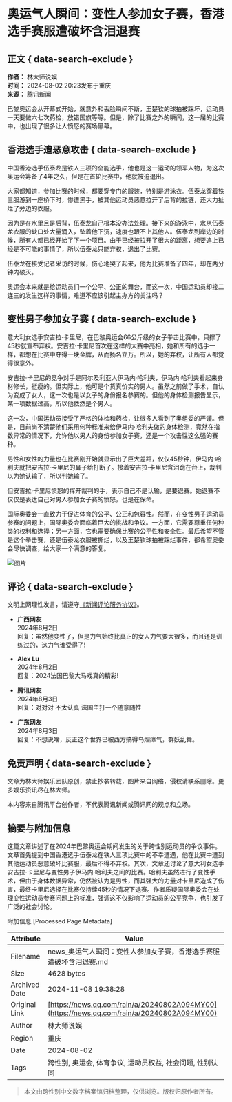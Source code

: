 # 奥运气人瞬间：变性人参加女子赛，香港选手赛服遭破坏含泪退赛

## 正文 { data-search-exclude }


**作者：** 林大师说娱  
**时间：** 2024-08-02 20:23发布于重庆  
**来源：** 腾讯新闻  

巴黎奥运会从开幕式开始，就意外和丢脸瞬间不断，王楚钦的球拍被踩坏，运动员一天要做六七次药检，放错国旗等等。但是，除了比赛之外的瞬间，这一届的比赛中，也出现了很多让人愤怒的赛场黑幕。

## **香港选手遭恶意攻击** { data-search-exclude }

中国香港选手伍泰龙是铁人三项的全能选手，他也是这一运动的领军人物，为这次奥运会筹备了4年之久，但是在首轮比赛中，他就被迫退出。

大家都知道，参加比赛的时候，都要穿专门的服装，特别是游泳衣。伍泰龙穿着铁三服游到一座桥下时，惨遭黑手，被其他运动员恶意拉开了后背的拉链，还大力扯烂了旁边的衣服。

因为是在水里且是后背，伍泰龙自己根本没办法处理。接下来的游泳中，水从伍泰龙衣服的缺口处大量涌入，坠着他下沉，速度也跟不上其他人。伍泰龙到岸边的时候，所有人都已经开始了下一个项目。由于已经被拉开了很大的距离，想要追上已经是不可能的事情了，所以伍泰龙只能弃权，退出了比赛。

伍泰龙在接受记者采访的时候，伤心地哭了起来，他为比赛准备了四年，却在两分钟内破灭。

奥运会本来就是给运动员们一个公平、公正的舞台，而这一次，中国运动员却接二连三的发生这样的事情，难道不应该引起主办方的关注吗？

## **变性男子参加女子赛** { data-search-exclude }

意大利女选手安吉拉·卡里尼，在巴黎奥运会66公斤级的女子拳击比赛中，只撑了45秒就宣布弃权。安吉拉·卡里尼首次在这样的大赛中亮相，她和所有的选手一样，都想在比赛中夺得一块金牌，从而扬名立万。所以，她的弃权，让所有人都觉得很意外。

安吉拉·卡里尼的竞争对手是阿尔及利亚人伊马内·哈利夫，伊马内·哈利夫看起来身材修长，挺瘦的。但实际上，他可是个货真价实的男人。虽然之前做了手术，自认为变成了女人，这一次也是以女子的身份报名参赛的。但他的身体检测报告显示，某一项数据过高，所以他依然是个男人。

这一次，中国运动员接受了严格的体检和药检，让很多人看到了奥组委的严谨。但是，目前尚不清楚他们采用何种标准来给伊马内·哈利夫做的身体检测，竟然在指数异常的情况下，允许他以男人的身份参加女子赛，还是一个攻击性这么强的赛种。

男性和女性的力量也在比赛刚开始就显示出了巨大差距，仅仅45秒钟，伊马内·哈利夫就把安吉拉·卡里尼的鼻子给打断了。接着安吉拉·卡里尼含泪跪在台上，裁判以为她认输了，所以判她输了。

但安吉拉·卡里尼愤怒的挥开裁判的手，表示自己不是认输，是要退赛。她退赛不仅仅是表达自己对男人参加女子赛的愤怒，也是在保命。

国际奥委会一直致力于促进体育的公平、公正和包容性。然而，在变性男子运动员参赛的问题上，国际奥委会面临着巨大的挑战和争议。一方面，它需要尊重任何种类的权利和选择；另一方面，它也需要确保比赛的公平性和安全性。最后希望不管是这个拳击赛，还是伍泰龙衣服被撕烂，以及王楚钦球拍被踩烂事件，都希望奥委会尽快调查，给大家一个满意的答复。

![图片](https://inews.gtimg.com/newsapp_bt/0/1012205723968_6694/0)

## 评论 { data-search-exclude }
文明上网理性发言，请遵守[《新闻评论服务协议》](https://new.qq.com/static/coralinfo.htm)。

- **广西网友**  
  2024年8月2日  
  回复：虽然他变性了，但是力气始终比真正的女人力气要大很多，而且还是训练过的，这力气谁受得了!
  
- **Alex Lu**  
  2024年8月2日  
  回复：2024法国巴黎大马戏真的精彩!
  
- **腾讯网友**  
  2024年8月3日  
  回复：对对对 不太认真 法国主打一个随意随性
  
- **广东网友**  
  2024年8月3日  
  回复：不想说啥，反正这个世界已被西方搞得乌烟瘴气，群妖乱舞。

## 免责声明 { data-search-exclude }
文章为林大师娱乐团队原创，禁止抄袭转载，图片来自网络，侵权请联系删除。更多娱乐资讯尽在林大师。

本内容来自腾讯平台创作者，不代表腾讯新闻或腾讯网的观点和立场。

## 摘要与附加信息

<!-- tcd_abstract -->
这篇文章讲述了在2024年巴黎奥运会期间发生的关于跨性别运动员的争议事件。文章首先提到中国香港选手伍泰龙在铁人三项比赛中的不幸遭遇，他在比赛中遭到其他运动员恶意破坏比赛服，最后不得不弃权。其次，文章还讨论了意大利女选手安吉拉·卡里尼与变性男子伊马内·哈利夫之间的比赛。哈利夫虽然进行了变性手术，但由于身体数据异常，仍然被认为是男性，而其强大的力量对卡里尼造成了伤害，最终卡里尼选择在比赛仅持续45秒的情况下退赛。作者质疑国际奥委会在处理变性运动员参赛问题上的标准，强调这不仅影响了运动员的公平竞争，也引发了广泛的社会讨论。
<!-- tcd_abstract_end -->

附加信息 [Processed Page Metadata]

| Attribute       | Value                                  |
|-----------------|----------------------------------------|
| Filename        | news_奥运气人瞬间：变性人参加女子赛，香港选手赛服遭破坏含泪退赛.md                             |
| Size            | 4628 bytes                           |
| Archived Date   | 2024-11-08 19:38:28                             |
| Original Link   | [https://news.qq.com/rain/a/20240802A094MY00](https://news.qq.com/rain/a/20240802A094MY00)                       |
| Author          | 林大师说娱                               |
| Region          | 重庆                               |
| Date            | 2024-08-02                                 |
| Tags            | 跨性别, 奥运会, 体育争议, 运动员权益, 社会问题, 性别认同                                 |
>
> 本文由跨性别中文数字档案馆归档整理，仅供浏览。版权归原作者所有。
>